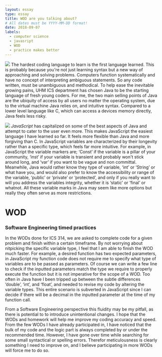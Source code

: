```yaml
---
layout: essay
type: essay
title: WOD are you talking about?
# All dates must be YYYY-MM-DD format!
date: 2018-09-07
labels:
  - computer science
  - javasript
  - WOD
  - practice makes better 
---
```

[<img class="ui tiny left rounded floated image" src="https://ih1.redbubble.net/image.418233732.0994/flat,1000x1000,075,f.u1.jpg">](https://www.redbubble.com/people/kleversonk/works/27750994-java-logo-classic)
The hardest coding language to learn is the first language learned. This is probably because you're not just learning syntax but a new way of approaching and solving problems. Computers function systematically and have no concept of interpreting ambiguous statements. So any code written, must be unambiguous and methodical. To help ease the inevitable growing pains, UHM ICS department has chosen Java to be the starting language of fresh young coders. For me, the two main selling points of Java are the ubiquity of access by all users no matter the operating system, due to the virtual machine Java relies on, and intuitive syntax. Compared to a lower level language like C, which can access a devices memory directly, Java feels less risky. 

[<img class="ui tiny left rounded floated image" src="https://upload.wikimedia.org/wikipedia/commons/6/6a/JavaScript-logo.png">](https://commons.wikimedia.org/wiki/File:JavaScript-logo.png)
*JavaScript* has capitalized on some of the best aspects of Java and attempt to cater to the user even more. This makes JavaScript the easiest language I have learned so far. It feels more flexible than Java and more forgiving than C. In JavaScript variables are characterized by their longevity rather than a specific type, which feels far more intuitive. For example, in JavaScript the variable markers are; ‘Const’ if the variable is a pillar of your community, ‘inst’ if your variable is transient and probably won't stick around long, and ‘var’ if you want to be vague and non committal. Meanwhile, Java would rather know they type of variable, ‘int’ or ‘String’ or what have you, and would also prefer to know the accessibility or range of the variable, ‘public’ or ‘private’ or ‘protected’, and only if you really want to will you address the variables integrity, whether it is ‘static’ or ‘final’ or whatnot. All these variable marks in Java may seem like more options but really they often serve as more restrictions. 

# WOD
### Software Engineering timed practices 
In the WODs done for ICS 314, we are asked to complete code for a given problem and finish within a certain timeframe. By not worrying about nitpicking the specific variable type, I feel that I am able to finish the WOD much faster. For example, a desired function has two expected parameters, in JavaScript my function code does not require me to specify what type of variables are to be passed as parameters. Of course we can write a few line to check if the inputted parameters match the type we require to properly execute the function but it is not imperative for the scope of a WOD. Too often in Java have I been tripped up between the subtle differences ‘double’, ‘int’, and ‘float’, and needed to revise my code by altering the variable types. This entire scenario is subverted in JavaScript since I can decide if there will be a decimal in the inputted parameter at the time of my function call. 

From a Software Engineering perspective this fluidity may be my pitfall, as there is potential to to introduce unintentional changes. I hope that the WODs and homework will help me improve my coding accuracy and speed. From the few WODs I have already participated in, I have noticed that the bulk of my code and the logic part is always completed by or under the recommended time. However, I have gone over time while searching for some small syntactical or spelling errors. Therefor meticulousness is clearly something I need to improve on, and I believe participating in more WODs will force me to do so. 
